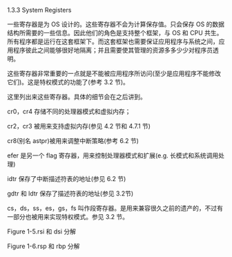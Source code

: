 1.3.3 System Registers

一些寄存器是为 OS 设计的。这些寄存器不会为计算保存值。只会保存 OS 的数据结构所需要的一些信息。因此他们的角色是支持整个框架，与 OS 和 CPU 共生。所有程序都是运行在这套框架下。而这套框架也需要保证应用程序与系统之间，应用程序彼此之间能够很好地隔离；并且需要使其管理的资源多多少少对程序员透明。

这些寄存器非常重要的一点就是不能被应用程序所访问\(至少是应用程序不能修改它们\)。这是特权模式的功能了\(参考 3.2 节\)。

这里列出来这些寄存器。具体的细节会在之后讲到。

cr0，cr4 存储不同的处理器模式和虚拟内存；

cr2，cr3 被用来支持虚拟内存\(参见 4.2 节和 4.7.1 节\)

cr8\(别名 astpr\)被用来调整中断策略\(参考 6.2 节\)

efer 是另一个 flag 寄存器，用来控制处理器模式和扩展\(e.g. 长模式和系统调用处理\)

idtr 保存了中断描述符表的地址\(参见 6.2 节\)

gdtr 和 ldtr 保存了描述符表的地址\(参见 3.2节\)

cs，ds，ss，es，gs，fs 叫作段寄存器。是用来兼容很久之前的遗产的，不过有一部分也被用来实现特权模式。参见 3.2 节。



Figure 1-5.rsi 和 dsi 分解



Figure 1-6.rsp 和 rbp 分解



